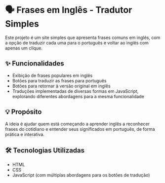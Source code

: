 # 🗣️ Frases em Inglês - Tradutor Simples

Este projeto é um site simples que apresenta frases comuns em inglês, com a opção de traduzir cada uma para o português e voltar ao inglês com apenas um clique.

## ✨ Funcionalidades

- Exibição de frases populares em inglês
- Botões para traduzir as frases para português
- Botões para retornar à versão original em inglês
- Traduções implementadas de diversas formas em JavaScript, explorando diferentes abordagens para a mesma funcionalidade

## 💡 Propósito

A ideia é ajudar quem está começando a aprender inglês a reconhecer frases do cotidiano e entender seus significados em português, de forma prática e interativa.

## 🛠️ Tecnologias Utilizadas

- HTML
- CSS
- JavaScript (com múltiplas abordagens para os botões de tradução)
